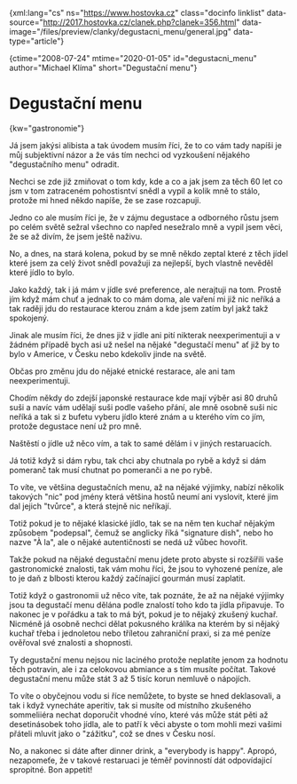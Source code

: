 
{xml:lang="cs" ns="https://www.hostovka.cz" class="docinfo linklist" data-source="http://2017.hostovka.cz/clanek.php?clanek=356.html" data-image="/files/preview/clanky/degustacni_menu/general.jpg" data-type="article"}

{ctime="2008-07-24" mtime="2020-01-05" id="degustacni\_menu" author="Michael Klíma" short="Degustační menu"}

# Degustační menu

{kw="gastronomie"}

Já jsem jakýsi alibista a tak úvodem musím říci, že to co vám tady napíši je můj subjektivní názor a že vás tím nechci od vyzkoušení nějakého "degustačního menu" odradit.

Nechci se zde již zmiňovat o tom kdy, kde a co a jak jsem za těch 60 let co jsm v tom zatraceném pohostisntví snědl a vypil a kolik mně to stálo, protože mi hned někdo napíše, že se zase rozcapuji.

Jedno co ale musím říci je, že v zájmu degustace a odborného růstu jsem po celém světě sežral všechno co napřed nesežralo mně a vypil jsem věci, že se až divím, že jsem ještě naživu.

No, a dnes, na stará kolena, pokud by se mně někdo zeptal které z těch jídel které jsem za celý život snědl považuji za nejlepší, bych vlastně nevěděl které jídlo to bylo.

Jako každý, tak i já mám v jídle své preference, ale nerajtuji na tom. Prostě jím když mám chuť a jednak to co mám doma, ale vaření mi již nic neříká a tak raději jdu do restaurace kterou znám a kde jsem zatím byl jakž takž spokojený.

Jinak ale musím říci, že dnes již v jídle ani pití nikterak neexperimentuji a v žádném případě bych asi už nešel na nějaké "degustačí menu" ať již by to bylo v Americe, v Česku nebo kdekoliv jinde na světě.

Občas pro změnu jdu do nějaké etnické restarace, ale ani tam neexperimentuji.

Chodím někdy do zdejší japonské restaurace kde mají výběr asi 80 druhů suši a navíc vám udělají suši podle vašeho přání, ale mně osobně suši nic neříká a tak si z bufetu vyberu jídlo které znám a u kterého vím co jím, protože degustace není už pro mně.

Naštěstí o jídle už něco vím, a tak to samé dělám i v jiných restaruacích.

Já totiž když si dám rybu, tak chci aby chutnala po rybě a když si dám pomeranč tak musí chutnat po pomeranči a ne po rybě.

To víte, ve většina degustačních menu, až na nějaké výjimky, nabízí několik takových "nic" pod jmény která většina hostů neumí ani vyslovit, které jim dal jejich "tvůrce", a která stejně nic neříkají.

Totiž pokud je to nějaké klasické jídlo, tak se na něm ten kuchař nějakým způsobem "podepsal", čemuž se anglicky říká "signature dish", nebo ho nazve "À la", ale o nějaké autentičnosti se nedá už vůbec hovořit.

Takže pokud na nějaké degustační menu jdete proto abyste si rozšířili vaše gastronomické znalosti, tak vám mohu říci, že jsou to vyhozené peníze, ale to je daň z blbosti kterou každý začínajicí gourmán musí zaplatit.

Totiž když o gastronomii už něco víte, tak poznáte, že až na nějaké výjimky jsou ta degustačí menu dělána podle znalostí toho kdo ta jídla připavuje. To nakonec je v pořádku a tak to má být, pokud je to nějaký zkušený kuchař. Nicméně já osobně nechci dělat pokusného králíka na kterém by si nějaký kuchař třeba i jednoletou nebo tříletou zahraniční praxi, si za mé peníze ověřoval své znalosti a shopnosti.

Ty degustační menu nejsou nic laciného protože neplatíte jenom za hodnotu těch potravin, ale i za celokovou abmiance a s tím musíte počítat. Takové degustační menu může stát 3 až 5 tisíc korun nemluvě o nápojích.

To víte o obyčejnou vodu si říce nemůžete, to byste se hned deklasovali, a tak i když vynecháte aperitiv, tak si musíte od místního zkušeného sommeliiéra nechat doporučit vhodné víno, které vás může stát pěti až desetinásobek toho jídla, ale to patří k věci abyste o tom mohli mezi vašimi přáteli mluvit jako o "zážitku", což se dnes v Česku nosí.

No, a nakonec si dáte after dinner drink, a "everybody is happy". Apropó, nezapomeťe, že v takové restaruaci je téměř povinností dát odpovídajicí spropitné. Bon appetit!

